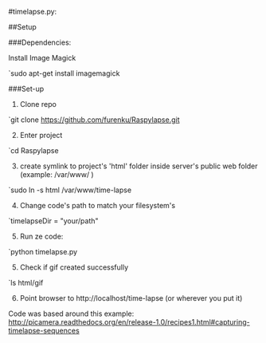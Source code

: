 #timelapse.py:


##Setup 


###Dependencies:

Install Image Magick

`sudo apt-get install imagemagick


###Set-up

1. Clone repo

`git clone https://github.com/furenku/Raspylapse.git


2. Enter project

`cd Raspylapse


3. create symlink to project's 'html' folder inside server's public web folder (example: /var/www/ )

`sudo ln -s html /var/www/time-lapse


4. Change code's path to match your filesystem's

`timelapseDir = "your/path"


5. Run ze code:

`python timelapse.py


5. Check if gif created successfully

`ls html/gif


6. Point browser to http://localhost/time-lapse (or wherever you put it)



Code was based around this example:
http://picamera.readthedocs.org/en/release-1.0/recipes1.html#capturing-timelapse-sequences
